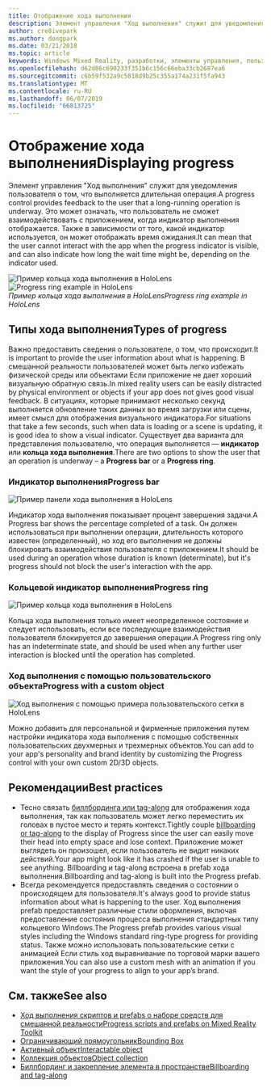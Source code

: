 ```yaml
---
title: Отображение хода выполнения
description: Элемент управления "Ход выполнения" служит для уведомления пользователя о том, что выполняется длительная операция.
author: cre8ivepark
ms.author: dongpark
ms.date: 03/21/2018
ms.topic: article
keywords: Windows Mixed Reality, разработки, элементы управления, пользовательский интерфейс, ux
ms.openlocfilehash: d62d86c690233f351b6c156c66eba33cb2687ea6
ms.sourcegitcommit: c6b59f532a9c5818d9b25c355a174a231f5fa943
ms.translationtype: MT
ms.contentlocale: ru-RU
ms.lasthandoff: 06/07/2019
ms.locfileid: "66813725"
---
```

# <a name="displaying-progress"></a><span data-ttu-id="2d086-104">Отображение хода выполнения</span><span class="sxs-lookup"><span data-stu-id="2d086-104">Displaying progress</span></span>

<span data-ttu-id="2d086-105">Элемент управления "Ход выполнения" служит для уведомления пользователя о том, что выполняется длительная операция.</span><span class="sxs-lookup"><span data-stu-id="2d086-105">A progress control provides feedback to the user that a long-running operation is underway.</span></span> <span data-ttu-id="2d086-106">Это может означать, что пользователь не сможет взаимодействовать с приложением, когда индикатор выполнения отображается. Также в зависимости от того, какой индикатор используется, он может отображать время ожидания.</span><span class="sxs-lookup"><span data-stu-id="2d086-106">It can mean that the user cannot interact with the app when the progress indicator is visible, and can also indicate how long the wait time might be, depending on the indicator used.</span></span>

<span data-ttu-id="2d086-107">![Пример кольца хода выполнения в HoloLens](images/HoloLens2_Loader.gif)</span><span class="sxs-lookup"><span data-stu-id="2d086-107">![Progress ring example in HoloLens](images/HoloLens2_Loader.gif)</span></span><br>
<span data-ttu-id="2d086-108">*Пример кольца хода выполнения в HoloLens*</span><span class="sxs-lookup"><span data-stu-id="2d086-108">*Progress ring example in HoloLens*</span></span>

## <a name="types-of-progress"></a><span data-ttu-id="2d086-109">Типы хода выполнения</span><span class="sxs-lookup"><span data-stu-id="2d086-109">Types of progress</span></span>

<span data-ttu-id="2d086-110">Важно предоставить сведения о пользователе, о том, что происходит.</span><span class="sxs-lookup"><span data-stu-id="2d086-110">It is important to provide the user information about what is happening.</span></span> <span data-ttu-id="2d086-111">В смешанной реальности пользователей может быть легко избежать физической среды или объектами Если приложение не дает хороший визуальную обратную связь.</span><span class="sxs-lookup"><span data-stu-id="2d086-111">In mixed reality users can be easily distracted by physical environment or objects if your app does not gives good visual feedback.</span></span> <span data-ttu-id="2d086-112">В ситуациях, которые принимают несколько секунд выполняется обновление таких данных во время загрузки или сцены, имеет смысл для отображения визуального индикатора.</span><span class="sxs-lookup"><span data-stu-id="2d086-112">For situations that take a few seconds, such when data is loading or a scene is updating, it is good idea to show a visual indicator.</span></span> <span data-ttu-id="2d086-113">Существует два варианта для представления пользователю, что операция выполняется — **индикатор** или **кольца хода выполнения**.</span><span class="sxs-lookup"><span data-stu-id="2d086-113">There are two options to show the user that an operation is underway – a **Progress bar** or a **Progress ring**.</span></span>

### <a name="progress-bar"></a><span data-ttu-id="2d086-114">Индикатор выполнения</span><span class="sxs-lookup"><span data-stu-id="2d086-114">Progress bar</span></span>

![Пример панели хода выполнения в HoloLens](images/640px-progressbar.jpg)

<span data-ttu-id="2d086-116">Индикатор хода выполнения показывает процент завершения задачи.</span><span class="sxs-lookup"><span data-stu-id="2d086-116">A Progress bar shows the percentage completed of a task.</span></span> <span data-ttu-id="2d086-117">Он должен использоваться при выполнении операции, длительность которого известен (определенный), но ход его выполнения не должны блокировать взаимодействия пользователя с приложением.</span><span class="sxs-lookup"><span data-stu-id="2d086-117">It should be used during an operation whose duration is known (determinate), but it's progress should not block the user's interaction with the app.</span></span>

### <a name="progress-ring"></a><span data-ttu-id="2d086-118">Кольцевой индикатор выполнения</span><span class="sxs-lookup"><span data-stu-id="2d086-118">Progress ring</span></span>

![Пример кольца хода выполнения в HoloLens](images/640px-progressring.jpg)

<span data-ttu-id="2d086-120">Кольца хода выполнения только имеет неопределенное состояние и следует использовать, если все последующие взаимодействия пользователя блокируется до завершения операции.</span><span class="sxs-lookup"><span data-stu-id="2d086-120">A Progress ring only has an indeterminate state, and should be used when any further user interaction is blocked until the operation has completed.</span></span>

### <a name="progress-with-a-custom-object"></a><span data-ttu-id="2d086-121">Ход выполнения с помощью пользовательского объекта</span><span class="sxs-lookup"><span data-stu-id="2d086-121">Progress with a custom object</span></span>

![Ход выполнения с помощью примера пользовательского сетки в HoloLens](images/640px-progresscustom.jpg)

<span data-ttu-id="2d086-123">Можно добавить для персональной и фирменные приложения путем настройки индикатора хода выполнения с помощью собственных пользовательских двухмерных и трехмерных объектов.</span><span class="sxs-lookup"><span data-stu-id="2d086-123">You can add to your app's personality and brand identity by customizing the Progress control with your own custom 2D/3D objects.</span></span>

## <a name="best-practices"></a><span data-ttu-id="2d086-124">Рекомендации</span><span class="sxs-lookup"><span data-stu-id="2d086-124">Best practices</span></span>
* <span data-ttu-id="2d086-125">Тесно связать [биллбординга или tag-along](billboarding-and-tag-along.md) для отображения хода выполнения, так как пользователь может легко переместить их головах в пустое место и терять контекст.</span><span class="sxs-lookup"><span data-stu-id="2d086-125">Tightly couple [billboarding or tag-along](billboarding-and-tag-along.md) to the display of Progress since the user can easily move their head into empty space and lose context.</span></span> <span data-ttu-id="2d086-126">Приложение может выглядеть он произошел, если пользователь не видит никаких действий.</span><span class="sxs-lookup"><span data-stu-id="2d086-126">Your app might look like it has crashed if the user is unable to see anything.</span></span> <span data-ttu-id="2d086-127">Billboarding и tag-along встроена в prefab хода выполнения.</span><span class="sxs-lookup"><span data-stu-id="2d086-127">Billboarding and tag-along is built into the Progress prefab.</span></span>
* <span data-ttu-id="2d086-128">Всегда рекомендуется предоставлять сведения о состоянии о происходящем для пользователя.</span><span class="sxs-lookup"><span data-stu-id="2d086-128">It's always good to provide status information about what is happening to the user.</span></span> <span data-ttu-id="2d086-129">Ход выполнения prefab предоставляет различные стили оформления, включая предоставление состояния процесса выполнения стандартных типу кольцевого Windows.</span><span class="sxs-lookup"><span data-stu-id="2d086-129">The Progress prefab provides various visual styles including the Windows standard ring-type progress for providing status.</span></span> <span data-ttu-id="2d086-130">Также можно использовать пользовательские сетки с анимацией Если стиль ход выравнивание по торговой марки вашего приложения.</span><span class="sxs-lookup"><span data-stu-id="2d086-130">You can also use a custom mesh with an animation if you want the style of your progress to align to your app’s brand.</span></span>

## <a name="see-also"></a><span data-ttu-id="2d086-131">См. также</span><span class="sxs-lookup"><span data-stu-id="2d086-131">See also</span></span>
* [<span data-ttu-id="2d086-132">Ход выполнения скриптов и prefabs о наборе средств для смешанной реальности</span><span class="sxs-lookup"><span data-stu-id="2d086-132">Progress scripts and prefabs on Mixed Reality Toolkit</span></span>](https://github.com/microsoft/MixedRealityToolkit-Unity/tree/mrtk_development/Assets/MixedRealityToolkit.SDK/Features/UX/Prefabs/Loader)
* [<span data-ttu-id="2d086-133">Ограничивающий прямоугольник</span><span class="sxs-lookup"><span data-stu-id="2d086-133">Bounding Box</span></span>](app-bar-and-bounding-box.md)
* [<span data-ttu-id="2d086-134">Активный объект</span><span class="sxs-lookup"><span data-stu-id="2d086-134">Interactable object</span></span>](interactable-object.md)
* [<span data-ttu-id="2d086-135">Коллекция объектов</span><span class="sxs-lookup"><span data-stu-id="2d086-135">Object collection</span></span>](object-collection.md)
* [<span data-ttu-id="2d086-136">Биллбординг и закрепление элемента в пространстве</span><span class="sxs-lookup"><span data-stu-id="2d086-136">Billboarding and tag-along</span></span>](billboarding-and-tag-along.md)
